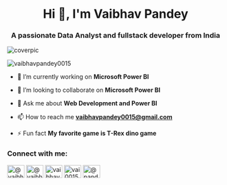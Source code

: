<h1 align="center">Hi 👋, I'm Vaibhav Pandey</h1>
<h3 align="center">A passionate Data Analyst and fullstack developer from India</h3>

<img src="https://iili.io/2Mz3PI.png" alt="coverpic" border="0">

<p align="left"> <img src="https://komarev.com/ghpvc/?username=vaibhavpandey0015" alt="vaibhavpandey0015" /> </p>

- 🔭 I’m currently working on **Microsoft Power BI**

- 👯 I’m looking to collaborate on **Microsoft Power BI**

- 💬 Ask me about **Web Development and Power BI**

- 📫 How to reach me **vaibhavpandey0015@gmail.com**

- ⚡ Fun fact **My favorite game is T-Rex dino game**

<p align="left">
<h3 align="left">Connect with me:</h3>
<a href="https://dev.to/@vaibhavpandey0015" target="blank"><img align="center" src="https://cdn.jsdelivr.net/npm/simple-icons@3.0.1/icons/dev-dot-to.svg" alt="@vaibhavpandey0015" height="30" width="40" /></a>
<a href="https://twitter.com/@vaibhav47447446" target="blank"><img align="center" src="https://cdn.jsdelivr.net/npm/simple-icons@3.0.1/icons/twitter.svg" alt="@vaibhav47447446" height="30" width="40" /></a>
<a href="https://linkedin.com/in/vaibhav-pandey-7392b0171" target="blank"><img align="center" src="https://cdn.jsdelivr.net/npm/simple-icons@3.0.1/icons/linkedin.svg" alt="vaibhav-pandey-7392b0171" height="30" width="40" /></a>
<a href="https://instagram.com/vai0015" target="blank"><img align="center" src="https://cdn.jsdelivr.net/npm/simple-icons@3.0.1/icons/instagram.svg" alt="vai0015" height="30" width="40" /></a>
<a href="https://www.hackerrank.com/pandeyvaibhav001?hr_r=1" target="blank"><img align="center" src="https://cdn.jsdelivr.net/npm/simple-icons@3.0.1/icons/hackerrank.svg" alt="@pandeyvaibhav001" height="30" width="40" /></a>
</p>
